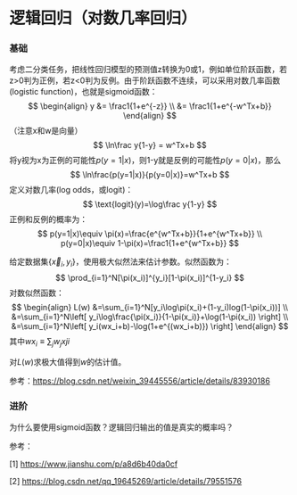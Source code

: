 # 逻辑回归（对数几率回归）

### 基础

考虑二分类任务，把线性回归模型的预测值z转换为0或1，例如单位阶跃函数，若z>0判为正例，若z<0判为反例。由于阶跃函数不连续，可以采用对数几率函数(logistic function)，也就是sigmoid函数：
$$
\begin{align}
y &= \frac1{1+e^{-z}} \\
  &= \frac1{1+e^{-w^Tx+b}}
\end{align}
$$
（注意x和w是向量）
$$
\ln\frac y{1-y} = w^Tx+b
$$
将y视为x为正例的可能性$p(y=1|x)$，则1-y就是反例的可能性$p(y=0|x)$，那么
$$
\ln\frac{p(y=1|x)}{p(y=0|x)}=w^Tx+b
$$
定义对数几率(log odds，或logit)：
$$
\text{logit}(y)=\log\frac y{1-y}
$$
正例和反例的概率为：
$$
p(y=1|x)\equiv \pi(x)=\frac{e^{w^Tx+b}}{1+e^{w^Tx+b}} \\
p(y=0|x)\equiv 1-\pi(x)=\frac1{1+e^{w^Tx+b}}
$$


给定数据集$\{\vec{x}_i,y_i\}$，使用极大似然法来估计参数。似然函数为：
$$
\prod_{i=1}^N[\pi(x_i)]^{y_i}[1-\pi(x_i)]^{1-y_i}
$$
对数似然函数：
$$
\begin{align}
L(w) &=\sum_{i=1}^N[y_i\log\pi(x_i)+(1-y_i)log(1-\pi(x_i))] \\
&=\sum_{i=1}^N\left[ y_i\log\frac{\pi(x_i)}{1-\pi(x_i)}+\log(1-\pi(x_i)) \right] \\
&=\sum_{i=1}^N\left[ y_i(wx_i+b)-\log(1+e^{(wx_i+b)}) \right]
\end{align}
$$
其中$wx_i\equiv\sum_j w_jxji$

对$L(w)$求极大值得到$w$的估计值。



参考：https://blog.csdn.net/weixin_39445556/article/details/83930186



### 进阶

为什么要使用sigmoid函数？逻辑回归输出的值是真实的概率吗？



参考：

[1] https://www.jianshu.com/p/a8d6b40da0cf

[2] https://blog.csdn.net/qq_19645269/article/details/79551576